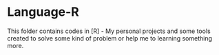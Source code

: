 # Language-R

This folder contains codes in [R] - My personal projects and some tools created to solve some kind of problem or help me to learning something more.

